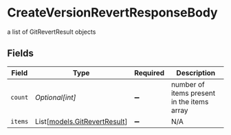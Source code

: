 # CreateVersionRevertResponseBody

a list of GitRevertResult objects


## Fields

| Field                                                        | Type                                                         | Required                                                     | Description                                                  |
| ------------------------------------------------------------ | ------------------------------------------------------------ | ------------------------------------------------------------ | ------------------------------------------------------------ |
| `count`                                                      | *Optional[int]*                                              | :heavy_minus_sign:                                           | number of items present in the items array                   |
| `items`                                                      | List[[models.GitRevertResult](../models/gitrevertresult.md)] | :heavy_minus_sign:                                           | N/A                                                          |